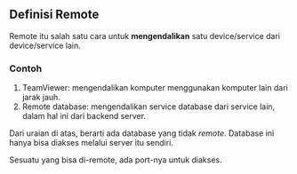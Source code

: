 ## Definisi Remote

Remote itu salah satu cara untuk **mengendalikan** satu device/service dari device/service lain.

### Contoh

1. TeamViewer: mengendalikan komputer menggunakan komputer lain dari jarak jauh.
2. Remote database: mengendalikan service database dari service lain, dalam hal ini dari backend server.

Dari uraian di atas, berarti ada database yang tidak _remote_. Database ini hanya bisa diakses melalui server itu sendiri.

Sesuatu yang bisa di-remote, ada port-nya untuk diakses. 